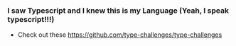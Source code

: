 
### I saw Typescript and I knew this is my Language (Yeah, I speak typescript!!!)

* Check out these https://github.com/type-challenges/type-challenges

